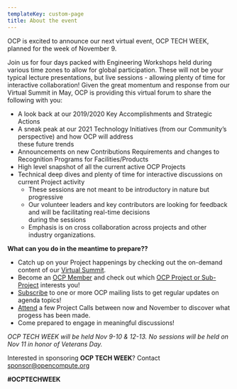 ```yaml
---
templateKey: custom-page
title: About the event
---
```

OCP is excited to announce our next virtual event, OCP TECH WEEK, planned for the week of November 9.

Join us for four days packed with Engineering Workshops held during various time zones to allow for global participation. These will not be your typical lecture presentations, but live sessions - allowing plenty of time for interactive collaboration! Given the great momentum and response from our Virtual Summit in May, OCP is providing this virtual forum to share the following with you:

*   A look back at our 2019/2020 Key Accomplishments and Strategic Actions
*   A sneak peak at our 2021 Technology Initiatives (from our Community’s perspective) and how OCP will address  
    these future trends
*   Announcements on new Contributions Requirements and changes to Recognition Programs for Facilities/Products
*   High level snapshot of all the current active OCP Projects
*   Technical deep dives and plenty of time for interactive discussions on current Project activity
    *   These sessions are not meant to be introductory in nature but progressive
    *   Our volunteer leaders and key contributors are looking for feedback and will be facilitating real-time decisions  
        during the sessions
    *   Emphasis is on cross collaboration across projects and other industry organizations.

**What can you do in the meantime to prepare??**

*   Catch up on your Project happenings by checking out the on-demand content of our [Virtual Summit](https://www.opencompute.org/summit/virtual-summit).
*   Become an [OCP Member](https://www.opencompute.org/membership) and check out which [OCP Project or Sub-Project](https://www.opencompute.org/projects) interests you!
*   [Subscribe](https://ocp-all.groups.io/g/main) to one or more OCP mailing lists to get regular updates on agenda topics!
*   [Attend](https://www.opencompute.org/projects/projects-calendar) a few Project Calls between now and November to discover what progess has been made.
*   Come prepared to engage in meaningful discussions!

_OCP TECH WEEK will be held Nov 9-10 & 12-13. No sessions will be held on Nov 11 in honor of Veterans Day._

Interested in sponsoring **OCP TECH WEEK**? Contact [sponsor@opencompute.org](mailto:sponsor@opencompute.org "Contact RE: Sponsorship")

**#OCPTECHWEEK**